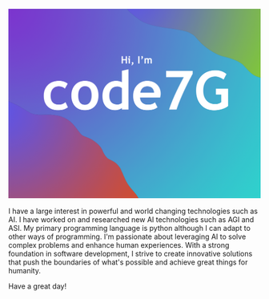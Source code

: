 ![](Code7G_Gh_representetion_img.png)

I have a large interest in powerful and world changing technologies such as AI.
I have worked on and researched new AI technologies such as AGI and ASI.
My primary programming language is python although I can adapt to other ways of programming.
I'm passionate about leveraging AI to solve complex problems and enhance human experiences.
With a strong foundation in software development, I strive to create innovative solutions that push the boundaries of what's possible and achieve great things for humanity.

Have a great day!

<!---
Code7G/Code7G is a ✨ special ✨ repository because its `README.md` (this file) appears on your GitHub profile.
You can click the Preview link to take a look at your changes.
--->
